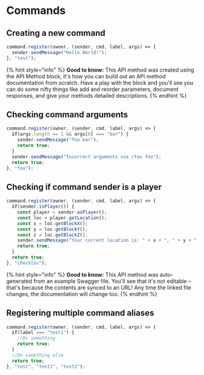 # Commands

## Creating a new command

```javascript
command.register(owner, (sender, cmd, label, args) => {
  sender.sendMessage("Hello World!");
}, "test");
```

{% hint style="info" %}
**Good to know:** This API method was created using the API Method block, it's how you can build out an API method documentation from scratch. Have a play with the block and you'll see you can do some nifty things like add and reorder parameters, document responses, and give your methods detailed descriptions.
{% endhint %}

## Checking command arguments

```javascript
command.register(owner, (sender, cmd, label, args) => {
  if(args.length == 1 && args[0] === "bar") {
    sender.sendMessage("foo bar");
    return true;
  }
  sender.sendMessage("Incorrect arguments use /foo foo");
  return true;
}, "foo");
```

## Checking if command sender is a player

```javascript
command.register(owner, (sender, cmd, label, args) => {
  if(sender.isPlayer()) {
    const player = sender.asPlayer();
    const loc = player.getLocation();
    const x = loc.getBlockX();
    const y = loc.getBlockY();
    const z = loc.getBlockZ();
    sender.sendMessage("Your current location is: " + x + ", " + y + ", " + z); 
    return true;
  }
  return true;
}, "checkloc");
```

{% hint style="info" %}
**Good to know:** This API method was auto-generated from an example Swagger file. You'll see that it's not editable – that's because the contents are synced to an URL! Any time the linked file changes, the documentation will change too.
{% endhint %}

## Registering multiple command aliases

```javascript
command.register(owner, (sender, cmd, label, args) => {
  if(label === "test1") {
    //Do something
    return true;  
  } 
  //Do something else
  return true;
}, "test", "test1", "test2");
```
